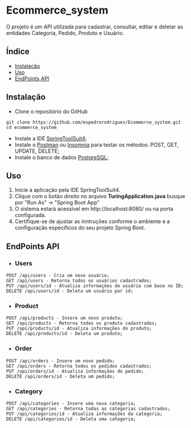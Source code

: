 # Ecommerce_system
O projeto é um API utilizada para cadastrar, consultar, editar e deletar as entidades Categoria, Pedido, Produto e Usuário.
## Índice

* [Instalação](#instalação)
* [Uso](#uso)
* [EndPoints API](#endpoints-api)


## Instalação

* Clone o repositório do GitHub
```
git clone https://github.com/eupedrorodrigues/Ecommerce_system.git
cd ecommerce_system
```
* Instale a IDE [SpringToolSuit4](https://spring.io/tools);
* Instale o [Postman](https://www.postman.com/) ou [Insomnia](https://insomnia.rest/download) para testar os métodos: POST, GET, UPDATE, DELETE;
* Instale o banco de dados [PostgreSQL](https://www.postgresql.org/);
 

## Uso

1. Inicie a aplicação pela IDE SpringToolSuit4.
2. Clique com o botão direito no arquivo **TuringApplication.java** busque por "Run As" -> "Spring Boot App"
2. O sistema estará acessível em http://localhost:8080/ ou na porta configurada.
3. Certifique-se de ajustar as inntruções conforme o ambiente e a configuração específicos do seu projeto Spring Boot.

## EndPoints API

* ### Users
```
POST /api/users - Cria um novo usuário;
GET /api/users - Retorna todos os usuários cadastrados;
PUT /api/users/id - Atualiza informações do usuário com base no ID;
DELETE /api/users/id - Deleta um usuário por id;
```
* ### Product
```
POST /api/products - Insere um novo produto;
GET /api/products - Retorna todos os produto cadastrados;
PUT /api/products/id - Atualiza informações do produto;
DELETE /api/products/id - Deleta um produto;
```

* ### Order
```
POST /api/orders - Insere um novo pedido;
GET /api/orders - Retorna todos os pedidos cadastrados;
PUT /api/orders/id - Atualiza informações do pedido;
DELETE /api/orders/id - Deleta um pedido;
```

* ### Category
```
POST /api/categories - Insere uma nova categoria;
GET /api/categories - Retorna todas as categorias cadastrados;
PUT /api/categories/id - Atualiza informações da categoria;
DELETE /api/categories/id - Deleta uma categoria;
```

